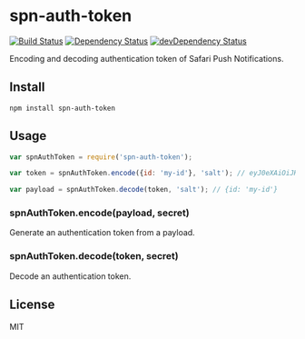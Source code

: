 # spn-auth-token
[![Build Status](https://travis-ci.org/hipush/spn-auth-token.svg?branch=master)](https://travis-ci.org/hipush/spn-auth-token)
[![Dependency Status](https://david-dm.org/hipush/spn-auth-token.svg?theme=shields.io)](https://david-dm.org/hipush/spn-auth-token)
[![devDependency Status](https://david-dm.org/hipush/spn-auth-token/dev-status.svg?theme=shields.io)](https://david-dm.org/hipush/spn-auth-token#info=devDependencies)

Encoding and decoding authentication token of Safari Push Notifications.

## Install

```
npm install spn-auth-token
```

## Usage

```js
var spnAuthToken = require('spn-auth-token');

var token = spnAuthToken.encode({id: 'my-id'}, 'salt'); // eyJ0eXAiOiJKV1QiLCJhbGciOiJIUzI1NiJ9.eyJmb28iOiJiYXIifQ.e9wZgUdux3Bp-QVGjhEBpuS65hU4zcr1uzCMJyPwsg0

var payload = spnAuthToken.decode(token, 'salt'); // {id: 'my-id'}
```

### spnAuthToken.encode(payload, secret)

Generate an authentication token from a payload.

### spnAuthToken.decode(token, secret)

Decode an authentication token.

## License

MIT
